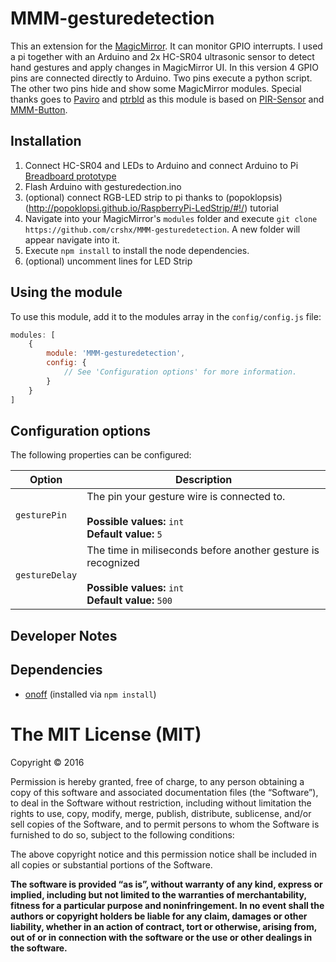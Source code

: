 # MMM-gesturedetection
This an extension for the [MagicMirror](https://github.com/MichMich/MagicMirror). It can monitor GPIO interrupts. I used a pi together with an Arduino and 2x HC-SR04 ultrasonic sensor to detect hand gestures and apply changes in MagicMirror UI.
In this version 4 GPIO pins are connected directly to Arduino. Two pins execute a python script. The other two pins hide and show some MagicMirror modules. 
Special thanks goes to [Paviro](https://github.com/paviro) and [ptrbld](https://github.com/ptrbld) as this module is based on [PIR-Sensor](https://github.com/paviro/MMM-PIR-Sensor) and [MMM-Button](https://github.com/ptrbld/MMM-Button).



## Installation
1. Connect HC-SR04 and LEDs to Arduino and connect Arduino to Pi [Breadboard prototype](http://i.imgur.com/wyho6zg.png)
2. Flash Arduino with gesturedection.ino
3. (optional) connect RGB-LED strip to pi thanks to (popoklopsis)(http://popoklopsi.github.io/RaspberryPi-LedStrip/#!/) tutorial
4. Navigate into your MagicMirror's `modules` folder and execute `git clone https://github.com/crshx/MMM-gesturedetection`. A new folder will appear navigate into it.
5. Execute `npm install` to install the node dependencies.
6. (optional) uncomment lines for LED Strip


## Using the module

To use this module, add it to the modules array in the `config/config.js` file:
````javascript
modules: [
	{
		module: 'MMM-gesturedetection',
		config: {
			// See 'Configuration options' for more information.
		}
	}
]
````

## Configuration options

The following properties can be configured:


<table width="100%">
	<!-- why, markdown... -->
	<thead>
		<tr>
			<th>Option</th>
			<th width="100%">Description</th>
		</tr>
	<thead>
	<tbody>
		<tr>
			<td><code>gesturePin</code></td>
			<td>The pin your gesture wire is connected to.<br>
				<br><b>Possible values:</b> <code>int</code>
				<br><b>Default value:</b> <code>5</code>
			</td>
		</tr>
		<tr>
			<td><code>gestureDelay</code></td>
			<td>The time in miliseconds before another gesture is recognized<br>
				<br><b>Possible values:</b> <code>int</code>
				<br><b>Default value:</b> <code>500</code>
			</td>
		</tr>
	</tbody>
</table>

## Developer Notes


## Dependencies
- [onoff](https://www.npmjs.com/package/onoff) (installed via `npm install`)

The MIT License (MIT)
=====================

Copyright © 2016 

Permission is hereby granted, free of charge, to any person
obtaining a copy of this software and associated documentation
files (the “Software”), to deal in the Software without
restriction, including without limitation the rights to use,
copy, modify, merge, publish, distribute, sublicense, and/or sell
copies of the Software, and to permit persons to whom the
Software is furnished to do so, subject to the following
conditions:

The above copyright notice and this permission notice shall be
included in all copies or substantial portions of the Software.

**The software is provided “as is”, without warranty of any kind, express or implied, including but not limited to the warranties of merchantability, fitness for a particular purpose and noninfringement. In no event shall the authors or copyright holders be liable for any claim, damages or other liability, whether in an action of contract, tort or otherwise, arising from, out of or in connection with the software or the use or other dealings in the software.**